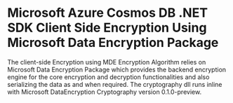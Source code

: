 # Microsoft Azure Cosmos DB .NET SDK Client Side Encryption Using Microsoft Data Encryption Package

The client-side Encryption using MDE Encryption Algorithm relies on Microsoft Data Encryption Package which provides the backend encryption engine for the core encryption and decryption functionalities and also serializing the data as and when required.
The cryptography dll runs inline with Microsoft DataEncryption Cryptography version 0.1.0-preview.
